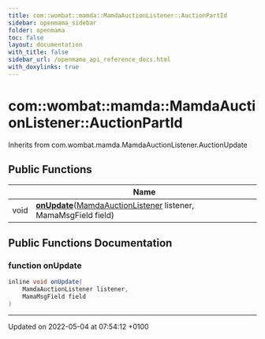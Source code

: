 ```yaml
---
title: com::wombat::mamda::MamdaAuctionListener::AuctionPartId
sidebar: openmama_sidebar
folder: openmama
toc: false
layout: documentation
with_title: false
sidebar_url: /openmama_api_reference_docs.html
with_doxylinks: true
---
```


# com::wombat::mamda::MamdaAuctionListener::AuctionPartId





Inherits from com.wombat.mamda.MamdaAuctionListener.AuctionUpdate

## Public Functions

|                | Name           |
| -------------- | -------------- |
| void | **[onUpdate](classcom_1_1wombat_1_1mamda_1_1MamdaAuctionListener_1_1AuctionPartId.html#function-onupdate)**([MamdaAuctionListener](classcom_1_1wombat_1_1mamda_1_1MamdaAuctionListener.html) listener, MamaMsgField field) |

## Public Functions Documentation

### function onUpdate

```java
inline void onUpdate(
    MamdaAuctionListener listener,
    MamaMsgField field
)
```


-------------------------------

Updated on 2022-05-04 at 07:54:12 +0100